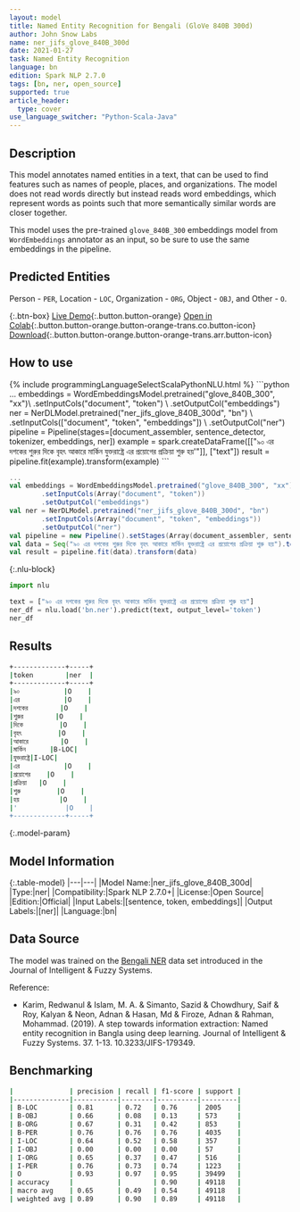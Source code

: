 ```yaml
---
layout: model
title: Named Entity Recognition for Bengali (GloVe 840B 300d)
author: John Snow Labs
name: ner_jifs_glove_840B_300d
date: 2021-01-27
task: Named Entity Recognition
language: bn
edition: Spark NLP 2.7.0
tags: [bn, ner, open_source]
supported: true
article_header:
  type: cover
use_language_switcher: "Python-Scala-Java"
---
```


## Description

This model annotates named entities in a text, that can be used to find features such as names of people, places, and organizations. The model does not read words directly but instead reads word embeddings, which represent words as points such that more semantically similar words are closer together.

This model uses the pre-trained `glove_840B_300` embeddings model from `WordEmbeddings` annotator as an input, so be sure to use the same embeddings in the pipeline.

## Predicted Entities

Person - `PER`, Location - `LOC`, Organization - `ORG`, Object - `OBJ`, and Other - `O`.

{:.btn-box}
[Live Demo](https://demo.johnsnowlabs.com/public/NER_EN/){:.button.button-orange}
[Open in Colab](https://colab.research.google.com/github/JohnSnowLabs/spark-nlp-workshop/blob/master/tutorials/streamlit_notebooks/NER.ipynb){:.button.button-orange.button-orange-trans.co.button-icon}
[Download](https://s3.amazonaws.com/auxdata.johnsnowlabs.com/public/models/ner_jifs_glove_840B_300d_bn_2.7.0_2.4_1611770574503.zip){:.button.button-orange.button-orange-trans.arr.button-icon}

## How to use



<div class="tabs-box" markdown="1">
{% include programmingLanguageSelectScalaPythonNLU.html %}
```python
...
embeddings = WordEmbeddingsModel.pretrained("glove_840B_300", "xx")\
          .setInputCols("document", "token") \
          .setOutputCol("embeddings")
ner = NerDLModel.pretrained("ner_jifs_glove_840B_300d", "bn") \
        .setInputCols(["document", "token", "embeddings"]) \
        .setOutputCol("ner")
pipeline = Pipeline(stages=[document_assembler, sentence_detector, tokenizer, embeddings, ner])
example = spark.createDataFrame([["৯০ এর দশকের শুরুর দিকে বৃহৎ আকারে মার্কিন যুক্তরাষ্ট্রে এর প্রয়োগের প্রক্রিয়া শুরু হয়'"]], ["text"])
result = pipeline.fit(example).transform(example)
```

```scala
...
val embeddings = WordEmbeddingsModel.pretrained("glove_840B_300", "xx")
        .setInputCols(Array("document", "token"))
        .setOutputCol("embeddings")
val ner = NerDLModel.pretrained("ner_jifs_glove_840B_300d", "bn")
        .setInputCols(Array("document", "token", "embeddings"))
        .setOutputCol("ner")
val pipeline = new Pipeline().setStages(Array(document_assembler, sentence_detector, tokenizer, embeddings, ner))
val data = Seq("৯০ এর দশকের শুরুর দিকে বৃহৎ আকারে মার্কিন যুক্তরাষ্ট্রে এর প্রয়োগের প্রক্রিয়া শুরু হয়").toDF("text")
val result = pipeline.fit(data).transform(data)
```

{:.nlu-block}
```python
import nlu

text = ["৯০ এর দশকের শুরুর দিকে বৃহৎ আকারে মার্কিন যুক্তরাষ্ট্রে এর প্রয়োগের প্রক্রিয়া শুরু হয়"]
ner_df = nlu.load('bn.ner').predict(text, output_level='token')
ner_df
```

</div>

## Results

```bash
+-------------+-----+
|token        |ner  |
+-------------+-----+
|৯০           |O    |
|এর           |O    |
|দশকের        |O    |
|শুরুর        |O    |
|দিকে         |O    |
|বৃহৎ         |O    |
|আকারে        |O    |
|মার্কিন      |B-LOC|
|যুক্তরাষ্ট্রে|I-LOC|
|এর           |O    |
|প্রয়োগের    |O    |
|প্রক্রিয়া   |O    |
|শুরু         |O    |
|হয়          |O    |
|'            |O    |
+-------------+-----+
```

{:.model-param}
## Model Information

{:.table-model}
|---|---|
|Model Name:|ner_jifs_glove_840B_300d|
|Type:|ner|
|Compatibility:|Spark NLP 2.7.0+|
|License:|Open Source|
|Edition:|Official|
|Input Labels:|[sentence, token, embeddings]|
|Output Labels:|[ner]|
|Language:|bn|

## Data Source

The model was trained on the [Bengali NER](https://github.com/MISabic/NER-Bangla-Dataset) data set introduced in the Journal of Intelligent & Fuzzy Systems.

Reference:

- Karim, Redwanul & Islam, M. A. & Simanto, Sazid & Chowdhury, Saif & Roy, Kalyan & Neon, Adnan & Hasan, Md & Firoze, Adnan & Rahman, Mohammad. (2019). A step towards information extraction: Named entity recognition in Bangla using deep learning. Journal of Intelligent & Fuzzy Systems. 37. 1-13. 10.3233/JIFS-179349.

## Benchmarking

```bash
|              | precision | recall | f1-score | support |
|--------------|-----------|--------|----------|---------|
| B-LOC        | 0.81      | 0.72   | 0.76     | 2005    |
| B-OBJ        | 0.66      | 0.08   | 0.13     | 573     |
| B-ORG        | 0.67      | 0.31   | 0.42     | 853     |
| B-PER        | 0.76      | 0.76   | 0.76     | 4035    |
| I-LOC        | 0.64      | 0.52   | 0.58     | 357     |
| I-OBJ        | 0.00      | 0.00   | 0.00     | 57      |
| I-ORG        | 0.65      | 0.37   | 0.47     | 516     |
| I-PER        | 0.76      | 0.73   | 0.74     | 1223    |
| O            | 0.93      | 0.97   | 0.95     | 39499   |
| accuracy     |           |        | 0.90     | 49118   |
| macro avg    | 0.65      | 0.49   | 0.54     | 49118   |
| weighted avg | 0.89      | 0.90   | 0.89     | 49118   |
```
